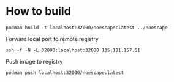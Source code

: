 # How to build

```shell
podman build -t localhost:32000/noescape:latest ../noescape
```

Forward local port to remote registry
```shell
ssh -f -N -L 32000:localhost:32000 135.181.157.51
```

Push image to registry
```shell
podman push localhost:32000/noescape:latest
```

